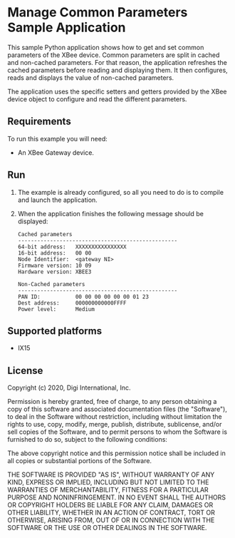 Manage Common Parameters Sample Application
===========================================

This sample Python application shows how to get and set common parameters of
the XBee device. Common parameters are split in cached and non-cached
parameters. For that reason, the application refreshes the cached parameters
before reading and displaying them. It then configures, reads and displays
the value of non-cached parameters.

The application uses the specific setters and getters provided by the XBee
device object to configure and read the different parameters.

Requirements
------------
To run this example you will need:

* An XBee Gateway device.

Run
---
1. The example is already configured, so all you need to do is to compile and
   launch the application.

2. When the application finishes the following message should be displayed:

       Cached parameters
       --------------------------------------------------
       64-bit address:   XXXXXXXXXXXXXXXX
       16-bit address:   00 00
       Node Identifier:  <gateway NI>
       Firmware version: 10 09
       Hardware version: XBEE3

       Non-Cached parameters
       --------------------------------------------------
       PAN ID:           00 00 00 00 00 00 01 23
       Dest address:     000000000000FFFF
       Power level:      Medium

Supported platforms
-------------------
* IX15

License
-------
Copyright (c) 2020, Digi International, Inc.

Permission is hereby granted, free of charge, to any person obtaining a copy
of this software and associated documentation files (the "Software"), to deal
in the Software without restriction, including without limitation the rights
to use, copy, modify, merge, publish, distribute, sublicense, and/or sell
copies of the Software, and to permit persons to whom the Software is
furnished to do so, subject to the following conditions:

The above copyright notice and this permission notice shall be included in all
copies or substantial portions of the Software.

THE SOFTWARE IS PROVIDED "AS IS", WITHOUT WARRANTY OF ANY KIND, EXPRESS OR
IMPLIED, INCLUDING BUT NOT LIMITED TO THE WARRANTIES OF MERCHANTABILITY,
FITNESS FOR A PARTICULAR PURPOSE AND NONINFRINGEMENT. IN NO EVENT SHALL THE
AUTHORS OR COPYRIGHT HOLDERS BE LIABLE FOR ANY CLAIM, DAMAGES OR OTHER
LIABILITY, WHETHER IN AN ACTION OF CONTRACT, TORT OR OTHERWISE, ARISING FROM,
OUT OF OR IN CONNECTION WITH THE SOFTWARE OR THE USE OR OTHER DEALINGS IN THE
SOFTWARE.

